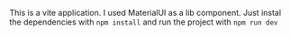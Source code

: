 This is a vite application. I used MaterialUI as a lib component.
Just instal the dependencies with `npm install` and run the project with `npm run dev`
